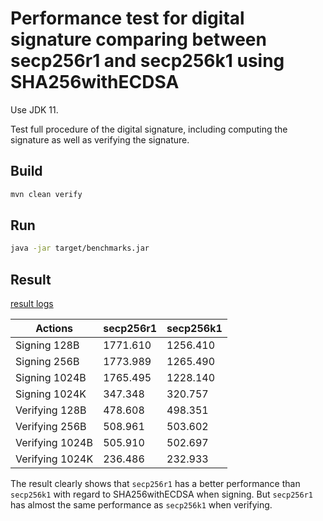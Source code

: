 # Performance test for digital signature comparing between secp256r1 and secp256k1 using SHA256withECDSA
Use JDK 11.

Test full procedure of the digital signature, including computing the signature as well as verifying the signature.

## Build
```sh
mvn clean verify
```

## Run
```sh
java -jar target/benchmarks.jar
```

## Result
[result logs](result.log)

| Actions | secp256r1 | secp256k1 |
| ------- | --------- | --------- |
| Signing 128B | 1771.610 | 1256.410 |
| Signing 256B | 1773.989 | 1265.490 |
| Signing 1024B | 1765.495 | 1228.140 |
| Signing 1024K | 347.348 | 320.757 |
| Verifying 128B | 478.608 | 498.351 |
| Verifying 256B | 508.961 | 503.602 |
| Verifying 1024B | 505.910 | 502.697 |
| Verifying 1024K | 236.486 | 232.933 |

The result clearly shows that `secp256r1` has a better performance than `secp256k1` with regard to SHA256withECDSA when signing. But `secp256r1` has almost the same performance as `secp256k1` when verifying.
